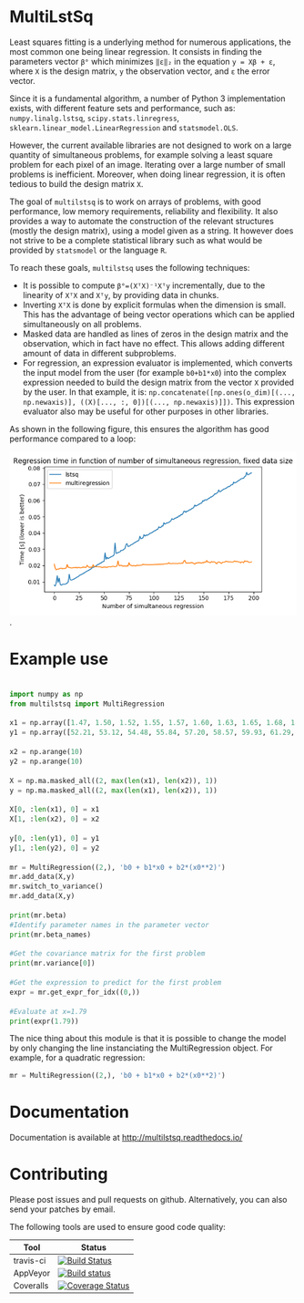 MultiLstSq
==========

Least squares fitting is a underlying method for numerous applications, the most common one being linear regression. It consists in finding the parameters vector ``β°`` which minimizes ``‖ε‖₂`` in the equation ``y = Xβ + ε``, where `X` is the design matrix, `y` the observation vector, and `ε` the error vector.

Since it is a fundamental algorithm, a number of Python 3 implementation exists, with different feature sets and performance, such as:  `numpy.linalg.lstsq`, `scipy.stats.linregress`, `sklearn.linear_model.LinearRegression` and `statsmodel.OLS`.

However, the current available libraries are not designed to work on a large quantity of simultaneous problems, for example solving a least square problem for each pixel of an image. Iterating over a large number of small problems is inefficient. Moreover, when doing linear regression, it is often tedious to build the design matrix `X`.

The goal of `multilstsq` is to work on arrays of problems, with good performance, low memory requirements, reliability and flexibility. It also provides a way to automate the construction of the relevant structures (mostly the design matrix), using a model given as a string. It however does not strive to be a complete statistical library such as what would be provided by `statsmodel` or the language `R`.

To reach these goals, `multilstsq` uses the following techniques:

- It is possible to compute ``β°=(XᵀX)⁻¹Xᵀy`` incrementally, due to the linearity of ``XᵀX`` and ``Xᵀy``, by providing data in chunks.
- Inverting ``XᵀX`` is done by explicit formulas when the dimension is small. This has the advantage of being vector operations which can be applied simultaneously on all problems.
- Masked data are handled as lines of zeros in the design matrix and the observation, which in fact have no effect. This allows adding different amount of data in different subproblems.
- For regression, an expression evaluator is implemented, which converts the input model from the user (for example `b0+b1*x0`) into the complex expression needed to build the design matrix from the vector `X` provided by the user. In that example, it is: `np.concatenate([np.ones(o_dim)[(..., np.newaxis)], ((X)[..., :, 0])[(..., np.newaxis)]])`. This expression evaluator also may be useful for other purposes in other libraries.

As shown in the following figure, this ensures the algorithm has good performance compared to a loop:

![Parallel performance of multilstsq, constant data size.](https://raw.githubusercontent.com/UniNE-CHYN/multilstsq/master/doc/benchmark.png).

Example use
===========

```python

import numpy as np
from multilstsq import MultiRegression

x1 = np.array([1.47, 1.50, 1.52, 1.55, 1.57, 1.60, 1.63, 1.65, 1.68, 1.70, 1.73, 1.75, 1.78, 1.80, 1.83])
y1 = np.array([52.21, 53.12, 54.48, 55.84, 57.20, 58.57, 59.93, 61.29, 63.11, 64.47, 66.28, 68.10, 69.92, 72.19, 74.46])

x2 = np.arange(10)
y2 = np.arange(10)

X = np.ma.masked_all((2, max(len(x1), len(x2)), 1))
y = np.ma.masked_all((2, max(len(x1), len(x2)), 1))

X[0, :len(x1), 0] = x1
X[1, :len(x2), 0] = x2

y[0, :len(y1), 0] = y1
y[1, :len(y2), 0] = y2

mr = MultiRegression((2,), 'b0 + b1*x0 + b2*(x0**2)')
mr.add_data(X,y)
mr.switch_to_variance()
mr.add_data(X,y)

print(mr.beta)
#Identify parameter names in the parameter vector
print(mr.beta_names)

#Get the covariance matrix for the first problem
print(mr.variance[0])

#Get the expression to predict for the first problem
expr = mr.get_expr_for_idx((0,))

#Evaluate at x=1.79
print(expr(1.79))
```

The nice thing about this module is that it is possible to change the model by only changing the line instanciating the MultiRegression object. For example, for a quadratic regression:

```python
mr = MultiRegression((2,), 'b0 + b1*x0 + b2*(x0**2)')
```

Documentation
=============

Documentation is available at http://multilstsq.readthedocs.io/

Contributing
============

Please post issues and pull requests on github. Alternatively, you can also send your patches by email.

The following tools are used to ensure good code quality:

Tool         | Status
------------ | -------------
travis-ci | [![Build Status](https://travis-ci.org/UniNE-CHYN/multilstsq.svg?branch=master)](https://travis-ci.org/UniNE-CHYN/multilstsq)
AppVeyor | [![Build status](https://ci.appveyor.com/api/projects/status/xxxxx?svg=true)](https://ci.appveyor.com/project/lfasnacht/multilstsq)
Coveralls | [![Coverage Status](https://coveralls.io/repos/github/UniNE-CHYN/multilstsq/badge.svg?branch=master)](https://coveralls.io/github/UniNE-CHYN/multilstsq?branch=master)
